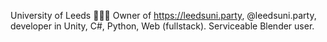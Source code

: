 University of Leeds 💪💪💪
Owner of https://leedsuni.party, @leedsuni.party, developer in Unity, C#, Python, Web (fullstack). Serviceable Blender user.
